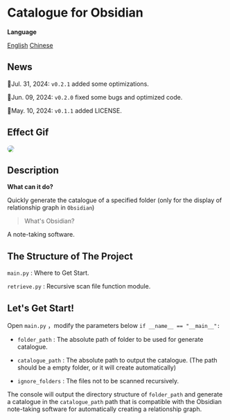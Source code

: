 # Catalogue for Obsidian

**Language** 

[English](README)  [Chinese](README_zh)

## News

🚀Jul. 31, 2024: `v0.2.1` added some optimizations.

🚀Jun. 09, 2024: `v0.2.0` fixed some bugs and optimized code.

🔧May. 10, 2024: `v0.1.1` added LICENSE.



## Effect Gif

<img src="./assert/output.gif" style="border-radius: 10px;">



## Description

**What can it do?**

Quickly generate the catalogue of a specified folder (only for the display of relationship graph in `Obsidian`)



> What's Obsidian?

A note-taking software.



## The Structure of The Project

`main.py` : Where to Get Start.

`retrieve.py` : Recursive scan file function module.



## Let's Get Start!

Open `main.py` ，modify the parameters below `if __name__ == "__main__":` 

- `folder_path` : The absolute path of folder to be used for generate catalogue.

- `catalogue_path` : The absolute path to output the catalogue. (The path should be a empty folder, or it will create automatically)

- `ignore_folders` : The files not to be scanned recursively.

The console will output the directory structure of `folder_path` and generate a catalogue in the `catalogue_path` path that is compatible with the Obsidian note-taking software for automatically creating a relationship graph.

